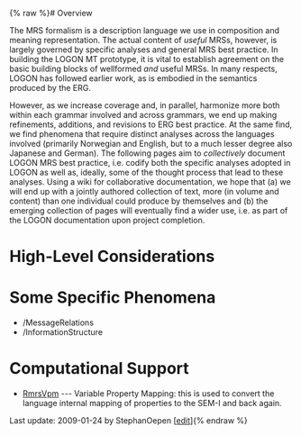 {% raw %}# Overview

The MRS formalism is a description language we use in composition and
meaning representation. The actual content of *useful* MRSs, however, is
largely governed by specific analyses and general MRS best practice. In
building the LOGON MT prototype, it is vital to establish agreement on
the basic building blocks of wellformed *and* useful MRSs. In many
respects, LOGON has followed earlier work, as is embodied in the
semantics produced by the ERG.

However, as we increase coverage and, in parallel, harmonize more both
within each grammar involved and across grammars, we end up making
refinements, additions, and revisions to ERG best practice. At the same
find, we find phenomena that require distinct analyses across the
languages involved (primarily Norwegian and English, but to a much
lesser degree also Japanese and German). The following pages aim to
*collectively* document LOGON MRS best practice, i.e. codify both the
specific analyses adopted in LOGON as well as, ideally, some of the
thought process that lead to these analyses. Using a wiki for
collaborative documentation, we hope that (a) we will end up with a
jointly authored collection of text, more (in volume and content) than
one individual could produce by themselves and (b) the emerging
collection of pages will eventually find a wider use, i.e. as part of
the LOGON documentation upon project completion.

# High-Level Considerations

# Some Specific Phenomena

- /MessageRelations
- /InformationStructure

# Computational Support

- [RmrsVpm](https://blog.inductorsoftware.com/docsproto/tools/RmrsVpm) --- Variable Property Mapping: this is used to
convert the language internal mapping of properties to the SEM-I and
back again.

Last update: 2009-01-24 by StephanOepen [[edit](https://github.com/delph-in/docs/wiki/LogonMrs/_edit)]{% endraw %}